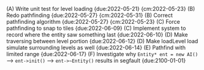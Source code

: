 (A) Write unit test for level loading {due:2022-05-21} {cm:2022-05-23}
(B) Redo pathfinding {due:2022-05-27} {cm:2022-05-31}
(B) Correct pathfinding algorithm {due:2022-05-27} {cm:2022-05-23}
(C) Force pathfinding to snap to tiles {due:2022-06-09}
(C) Implement system to record where the entity saw something last {due:2022-06-10}
(D) Make traversing between level portion {due:2022-06-12}
(D) Make loadLevel load simulate surrounding levels as well {due:2022-06-14}
(E) Pathfind with limited range {due:2022-06-17}
(F) Investigate why `Entity* ent = new AI()` --> `ent->init()` --> `ent->~Entity()` results in segfault {due:2100-01-01}